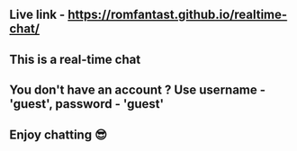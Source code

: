 ## Live link - https://romfantast.github.io/realtime-chat/
## This is a real-time chat
## You don't have an account ? Use username - 'guest', password - 'guest'
## Enjoy chatting 😎
